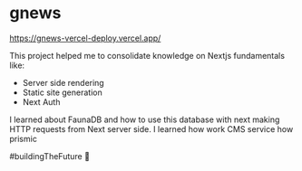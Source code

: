 # gnews
https://gnews-vercel-deploy.vercel.app/



This project helped me to consolidate knowledge on Nextjs fundamentals like:

- Server side rendering
- Static site generation
- Next Auth

I learned about FaunaDB and how to use this database with next making HTTP requests from Next server side.
I learned how work CMS service how prismic

#buildingTheFuture 🚀
